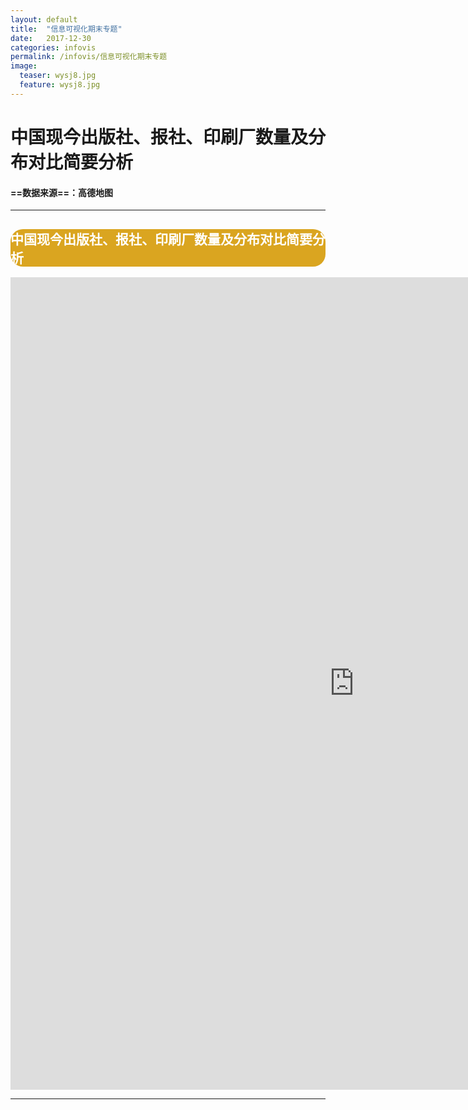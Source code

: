 ```yaml
---
layout: default
title:  "信息可视化期末专题"
date:   2017-12-30 
categories: infovis
permalink: /infovis/信息可视化期末专题
image:
  teaser: wysj8.jpg
  feature: wysj8.jpg
---
```




# 中国现今出版社、报社、印刷厂数量及分布对比简要分析


####  ==数据来源==：高德地图


---



<div style="background: #DAA520; color:white;border-radius:20px">
    <h2>中国现今出版社、报社、印刷厂数量及分布对比简要分析</h2>  
</div>
<iframe src="https://public.tableau.com/shared/K389RPKHM?:display_count=yes/sheet4?:embed=y&:display_count=yes&publish=yes/Dashboard1?:showVizHome=no&:embed=truehttps://public.tableau.com/shared/DJPSG6CX9?:display_count=yes" width="1100px" height="1300px" frameborder="0"></iframe>

---

